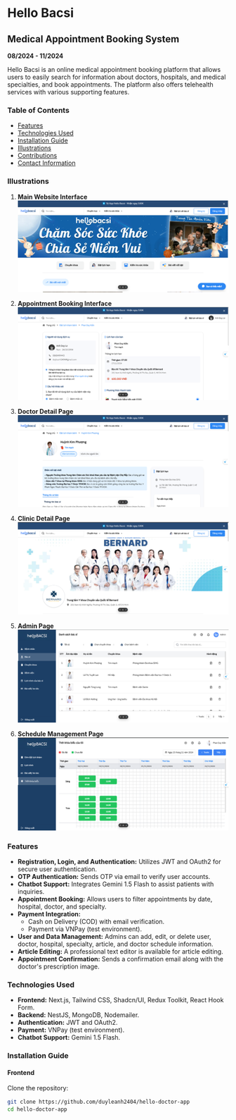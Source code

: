 # Hello Bacsi

## Medical Appointment Booking System  
**08/2024 - 11/2024**

Hello Bacsi is an online medical appointment booking platform that allows users to easily search for information about doctors, hospitals, and medical specialties, and book appointments. The platform also offers telehealth services with various supporting features.

### Table of Contents
- [Features](#features)
- [Technologies Used](#technologies-used)
- [Installation Guide](#installation-guide)
- [Illustrations](#illustrations)
- [Contributions](#contributions)
- [Contact Information](#contact-information)

### Illustrations

1. **Main Website Interface**
![Main Website Interface](https://github.com/duyleanh2404/hello-doctor-app/blob/1f9a3fd16791ee675c985492b88dd69c4941dab2/public/readme/readme-1.png)

2. **Appointment Booking Interface**
![Appointment Booking Interface](https://github.com/duyleanh2404/hello-doctor-app/blob/a3a6a4c0e558a48d4f74c2e484c51f55e805d408/public/readme/readme-7.png)

3. **Doctor Detail Page**
![Doctor Detail Page](https://github.com/duyleanh2404/hello-doctor-app/blob/1f9a3fd16791ee675c985492b88dd69c4941dab2/public/readme/readme-2.png)

4. **Clinic Detail Page**
![Clinic Detail Page](https://github.com/duyleanh2404/hello-doctor-app/blob/1f9a3fd16791ee675c985492b88dd69c4941dab2/public/readme/readme-3.png)

5. **Admin Page**
![Admin Page](https://github.com/duyleanh2404/hello-doctor-app/blob/1f9a3fd16791ee675c985492b88dd69c4941dab2/public/readme/readme-5.png)

6. **Schedule Management Page**
![Schedule Management Page](https://github.com/duyleanh2404/hello-doctor-app/blob/1f9a3fd16791ee675c985492b88dd69c4941dab2/public/readme/readme-6.png)

### Features
- **Registration, Login, and Authentication:** Utilizes JWT and OAuth2 for secure user authentication.
- **OTP Authentication:** Sends OTP via email to verify user accounts.
- **Chatbot Support:** Integrates Gemini 1.5 Flash to assist patients with inquiries.
- **Appointment Booking:** Allows users to filter appointments by date, hospital, doctor, and specialty.
- **Payment Integration:**
  - Cash on Delivery (COD) with email verification.
  - Payment via VNPay (test environment).
- **User and Data Management:** Admins can add, edit, or delete user, doctor, hospital, specialty, article, and doctor schedule information.
- **Article Editing:** A professional text editor is available for article editing.
- **Appointment Confirmation:** Sends a confirmation email along with the doctor's prescription image.

### Technologies Used
- **Frontend:** Next.js, Tailwind CSS, Shadcn/UI, Redux Toolkit, React Hook Form.
- **Backend:** NestJS, MongoDB, Nodemailer.
- **Authentication:** JWT and OAuth2.
- **Payment:** VNPay (test environment).
- **Chatbot Support:** Gemini 1.5 Flash.

### Installation Guide

#### Frontend
Clone the repository:
```bash
git clone https://github.com/duyleanh2404/hello-doctor-app
cd hello-doctor-app
